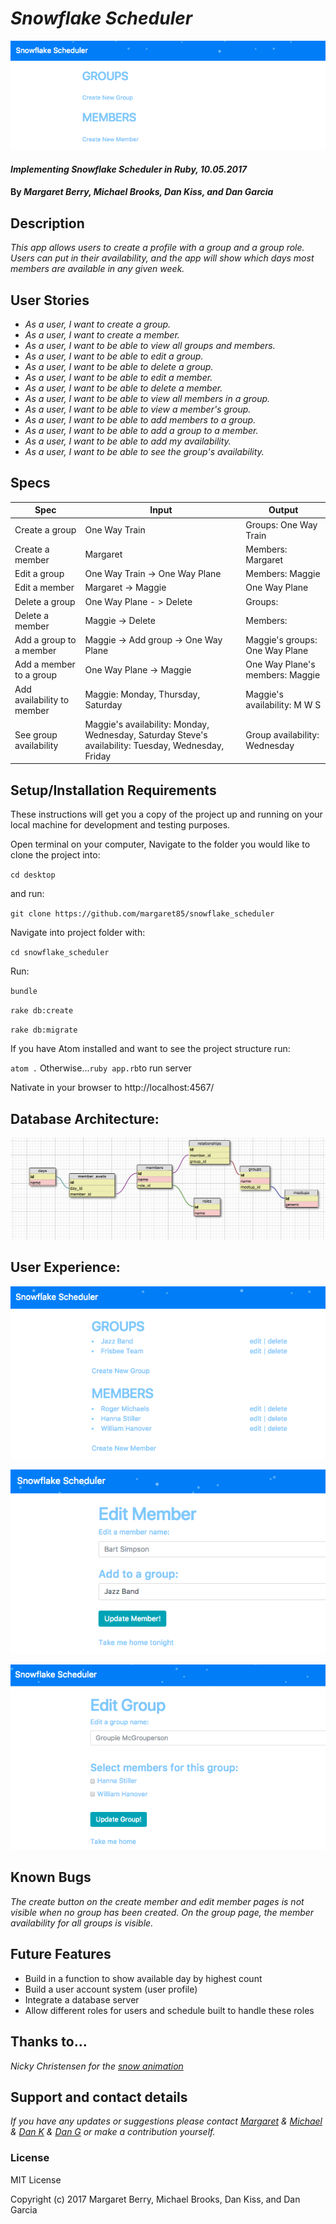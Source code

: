 # _Snowflake Scheduler_

![alt text](/public/homepage.png)

#### _Implementing Snowflake Scheduler in Ruby, 10.05.2017_

#### By _Margaret Berry, Michael Brooks, Dan Kiss, and Dan Garcia_

## Description

_This app allows users to create a profile with a group and a group role. Users can put in their availability, and the app will show which days most members are available in any given week._

## User Stories

* _As a user, I want to create a group._
* _As a user, I want to create a member._
* _As a user, I want to be able to view all groups and members._
* _As a user, I want to be able to edit a group._
* _As a user, I want to be able to delete a group._
* _As a user, I want to be able to edit a member._
* _As a user, I want to be able to delete a member._
* _As a user, I want to be able to view all members in a group._
* _As a user, I want to be able to view a member's group._
* _As a user, I want to be able to add members to a group._
* _As a user, I want to be able to add a group to a member._
* _As a user, I want to be able to add my availability._
* _As a user, I want to be able to see the group's availability._

## Specs

| Spec                       | Input                                                                                                | Output                          |
|----------------------------|------------------------------------------------------------------------------------------------------|---------------------------------|
| Create a group             | One Way Train                                                                                        | Groups: One Way Train           |
| Create a member            | Margaret                                                                                             | Members: Margaret               |
| Edit a group               | One Way Train -> One Way Plane                                                                                    | Members: Maggie                 |
| Edit a member              | Margaret -> Maggie                                                                        | One Way Plane                   |
| Delete a group             | One Way Plane - > Delete                                                                             | Groups:                         |
| Delete a member            | Maggie -> Delete                                                                                     | Members:                        |
| Add a group to a member    | Maggie -> Add group -> One Way Plane                                                                 | Maggie's groups: One Way Plane  |
| Add a member to a group    | One Way Plane -> Maggie                                                                              | One Way Plane's members: Maggie |
| Add availability to member | Maggie: Monday, Thursday, Saturday                                                                   | Maggie's availability: M W S    |
| See group availability     | Maggie's availability: Monday, Wednesday, Saturday  Steve's availability: Tuesday, Wednesday, Friday | Group availability: Wednesday   |

## Setup/Installation Requirements

These instructions will get you a copy of the project up and running on your local machine for development and testing purposes.

Open terminal on your computer,
Navigate to the folder you would like to clone the project into:

`cd desktop`

and run:

`git clone https://github.com/margaret85/snowflake_scheduler`

Navigate into project folder with:

`cd snowflake_scheduler`

Run:

`bundle`

`rake db:create`

`rake db:migrate`

If you have Atom installed and want to see the project structure run:

`atom .` Otherwise...`ruby app.rb`to run server

Nativate in your browser to http://localhost:4567/

## Database Architecture:

![alt text](/public/DatabaseArchitecture.png)

## User Experience:

![alt text](/public/userexperience.png)

![alt text](/public/edit.png)

![alt text](/public/editgroup.png)

## Known Bugs

_The create button on the create member and edit member pages is not visible when no group has been created._
_On the group page, the member availability for all groups is visible._

## Future Features

* Build in a function to show available day by highest count
* Build a user account system (user profile)
* Integrate a database server
* Allow different roles for users and schedule built to handle these roles

## Thanks to...

_Nicky Christensen for the [snow animation](https://codepen.io/NickyCDK/pen/AIonk)_

## Support and contact details

_If you have any updates or suggestions please contact [Margaret] & [Michael] & [Dan K] & [Dan G] or make a contribution yourself._

[Margaret]: mailto:margaretshelaghmcgovern@gmail.com
[Michael]: mailto:mikealphabravo1982@gmail.com
[Dan K]: mailto:flowfast47@gmail.com
[Dan G]: mailto:danny.garcia80@hotmail.com

### License

MIT License

Copyright (c) 2017 Margaret Berry, Michael Brooks, Dan Kiss, and Dan Garcia
